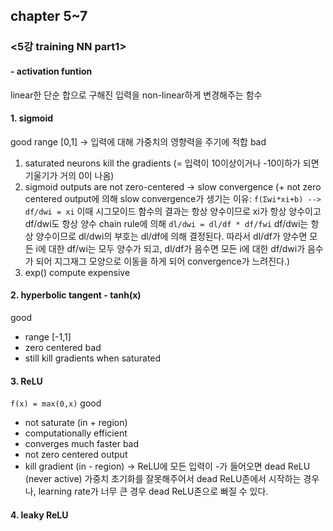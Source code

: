 ## chapter 5~7

### <5강 training NN part1>

#### - activation funtion
linear한 단순 합으로 구해진 입력을 non-linear하게 변경해주는 함수

#### 1. sigmoid
good
range [0,1] -> 입력에 대해 가중치의 영향력을 주기에 적합
bad
1. saturated neurons kill the gradients
(= 입력이 10이상이거나 -10이하가 되면 기울기가 거의 0이 나옴)
2. sigmoid outputs are not zero-centered
-> slow convergence
(+ not zero centered output에 의해 slow convergence가 생기는 이유:
```f(Σwi*xi+b) --> df/dwi = xi```
이때 시그모이드 함수의 결과는 항상 양수이므로 xi가 항상 양수이고 df/dwi도 항상 양수
chain rule에 의해
```dl/dwi = dl/df * df/fwi```
df/dwi는 항상 양수이므로 dl/dwi의 부호는 dl/df에 의해 결정된다.
따라서 dl/df가 양수면 모든 i에 대한 df/wi는 모두 양수가 되고, dl/df가 음수면 모든 i에 대한 df/dwi가 음수가 되어
지그재그 모양으로 이동을 하게 되어 convergence가 느려진다.)
3. exp() compute expensive

#### 2. hyperbolic tangent - tanh(x)
good
- range [-1,1]
- zero centered 
bad
- still kill gradients when saturated

#### 3. ReLU
```f(x) = max(0,x)```
good
- not saturate (in + region)
- computationally efficient
- converges much faster
bad
- not zero centered output
- kill gradient (in - region)
-> ReLU에 모든 입력이 -가 들어오면 dead ReLU (never active)
가중치 초기화를 잘못해주어서 dead ReLU존에서 시작하는 경우나, learning rate가 너무 큰 경우 dead ReLU존으로 빠질 수 있다.

#### 4. leaky ReLU


